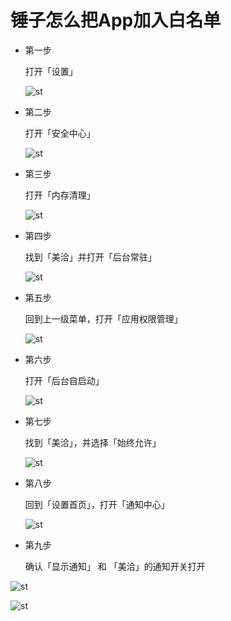 # 锤子怎么把App加入白名单

* 第一步
	
	打开「设置」
	
	![st](https://jianminzhu.github.io/android_app_setting/st/pic/st1.png)


* 第二步
	
	打开「安全中心」
	
	![st](https://jianminzhu.github.io/android_app_setting/st/pic/st2.png)


* 第三步
	
	打开「内存清理」
	
	![st](https://jianminzhu.github.io/android_app_setting/st/pic/st3.png)


* 第四步
	
	找到「美洽」并打开「后台常驻」
	
	![st](https://jianminzhu.github.io/android_app_setting/st/pic/st4.png)



* 第五步
	
	回到上一级菜单，打开「应用权限管理」
	
	![st](https://jianminzhu.github.io/android_app_setting/st/pic/st5.png)

* 第六步
	
	打开「后台自启动」
	
	![st](https://jianminzhu.github.io/android_app_setting/st/pic/st6.png)


* 第七步
	
	找到「美洽」，并选择「始终允许」
	
	![st](https://jianminzhu.github.io/android_app_setting/st/pic/st7.png)
	
* 第八步
	
	回到「设置首页」，打开「通知中心」
	
	![st](https://jianminzhu.github.io/android_app_setting/st/pic/st8.png)

* 第九步
	
	确认「显示通知」 和 「美洽」的通知开关打开
	
 ![st](https://jianminzhu.github.io/android_app_setting/st/pic/st9.png)

 ![st](https://jianminzhu.github.io/android_app_setting/st/pic/st10.png)


